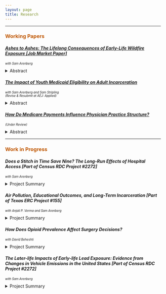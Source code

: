 ```yaml
---
layout: page
title: Research
---
```


<hr>

<h3 style="color:#bf5700;"> Working Papers </h3>

#### <a href="https://sethneller.github.io/papers/neller_jmp_ashes_to_ashes.pdf"> *Ashes to Ashes: The Lifelong Consequences of Early-Life Wildfire Exposure [Job Market Paper]*</a> <br/>
 <p style="font-size:70%;"><i> with Sam Arenberg </i></p>

<details>
 <summary> Abstract </summary>
      <p align="justify" style="font-size:80%;"> This paper assesses the impact of in utero and early-childhood exposure to wildfire smoke on longevity as well as economic achievement, human capital accumulation, and disability in mid-to-late adulthood. To identify areas that were exposed to wildfire pollution, we leverage mid-20th century (1930-1969) California wildfires and smoke dispersion modeling. We then combine these wildfire pollution data with comprehensive, restricted-use administrative data from the Social Security Administration and Census Bureau.  These linked data allow us to measure childhood exposure to wildfire smoke for four decades of birth cohorts and to observe a rich set of later-life outcomes including mortality, economic achievement, educational attainment, and disability outcomes. Using this data, we estimate a cohort distributed leads-and-lags regression model, exploiting plausibly exogenous variation in smoke exposure in order to identify long-run effects. We find that moving from the 25th to 75th percentile of early-life wildfire smoke exposure results in 1.7 additional deaths before age 55 per 1,000 individuals, conditional on surviving past early childhood. Estimating these effects across ages 30 to 80 translates to 46 life years lost per 1,000 persons. We further find that smoke exposure results in unfavorable changes to a wide range of later-life outcomes across economic achievement, educational attainment, and disability measures. Using these results, we conservatively estimate that each child born in California during our sample period sustained, on average, ~$20,000 of discounted damages in lost life expectancy and lost earnings due to wildfire smoke. These findings suggest that warming temperatures, which exacerbate the duration and intensity of wildfire seasons, is already meaningfully affecting the life cycles of exposed children through increased smoke exposure. </p>
  </details>

#### <a href="https://sethneller.github.io/papers/Medicaid_and_incarceration.pdf">*The Impact of Youth Medicaid Eligibility on Adult Incarceration*</a> <br/>
<p style="font-size:70%;"><i> with Sam Arenberg and Sam Stripling <br/>
 (Revise & Resubmit at AEJ: Applied) </i></p>


<details>
 <summary> Abstract </summary>
    <p align="justify" style="font-size:80%;"> This paper identifies an important spillover associated with public health insurance: reduced incarceration. In 1990, Congress passed legislation that  increased Medicaid eligibility for individuals born after September 30, 1983. We show that Black children born just after the cutoff are 5 percent less likely to be incarcerated by age 28, driven primarily by a decrease in incarcerations connected to financially motivated offenses. Children of other races, who experienced almost no gain in Medicaid coverage as a result of the policy, demonstrate no such declines. We find that reduced incarceration in adulthood substantially offsets the initial costs of expanding eligibility. </p>
</details>


#### <a href="https://sethneller.github.io/papers/Practice_structure.pdf">*How Do Medicare Payments Influence Physician Practice Structure?*</a> 
<p style="font-size:70%;"><i> (Under Review) </i></p>

<details>
 <summary> Abstract </summary>
    <p align="justify" style="font-size:80%;"> This paper exploits spatial discontinuities in Medicare payment rates to estimate the effect of reimbursements on primary care physicians’ choice of organizational structure. I find that a 1 percent increase in Medicare reimbursement leads to a 1.7 to 2.2 percentage point increase in primary care doctors who practice with a small group (defined as 25 providers or fewer). This effect is driven by changes in the tails of the practice size distribution: a 1.8 percentage point increase in physicians who are affiliated with the smallest (1- or 2-provider) practice groups with a corresponding decrease in physicians joining very large practices (≥ 150 providers). I do not, however, detect any evidence of physician sorting or bunching around the boundary in response to differential payment, supporting the underlying assumptions of my regression discontinuity design. Accordingly, my findings suggest that Medicare pricing may be a factor in the trend of consolidation in the physician and clinical services market. </p>
</details>

***
<h3 style="color:#bf5700;"> Work in Progress </h3>

#### *Does a Stitch in Time Save Nine? The Long-Run Effects of Hospital Access [Part of Census RDC Project #2272]* <br/>
<p style="font-size:70%;"><i> with Sam Arenberg </i></p>

<details>
 <summary> Project Summary </summary>
     <p align="justify" style="font-size:80%;"> This project will study the long-term impacts of childhood hospital access on health, human capital, and economic outcomes in adulthood. To do so, we will leverage variation in childhood hospital access from the Hill-Burton hospital construction program, linked to administrative birth and death records as well as outcomes in the restricted-use Decennial Census and American Community Surveys. Because the Hill-Burton program disproportionately increased hospitals in predominately Black areas, we examine whether these expanded medical resources closed gaps in outcomes among Black Americans. </p>
  </details>
  
#### *Air Pollution, Educational Outcomes, and Long-Term Incarceration [Part of Texas ERC Project #155]* <br/>
<p style="font-size:70%;"><i> with Anjali P. Verma and Sam Arenberg </i></p>

<details>
 <summary> Project Summary </summary>
     <p align="justify" style="font-size:80%;"> There is now substantial evidence that air pollution negatively impacts student outcomes. However, less is known about the mechanisms, critical periods, and potential long-term consequences of pollution exposure in later childhood and early adolescence. This project will utilize rich longitudinal data from the Texas Educational Research Center on student outcomes and school characteristics, linked with later-life incarceration data to better understand the impacts of air pollution and its later-life outcomes. </p>
  </details>

#### *How Does Opioid Prevalence Affect Surgery Decisions?* <br/>
<p style="font-size:70%;"><i> with David Beheshti </i></p>

<details>
 <summary> Project Summary </summary>
     <p align="justify" style="font-size:80%;"> This paper studies how the prevalence of opioids affects joint physician-patient decisions over medical procedures. Following Alpert et al. (2019), we utilize variation in OxyContin exposure due to state policies that affected OxyContin's marketing and market entry. Preliminary results suggest that higher availability of opioids led to a substantial increase in the number of discretionary surgical discharges (e.g., knee replacements, hip replacements, and back surgeries), but did not meaningfully affect discharges for non-discretionary surgical procedures or medical discharges. </p>
  </details>

#### *The Later-life Impacts of Early-life Lead Exposure: Evidence from Changes in Vehicle Emissions in the United States [Part of Census RDC Project #2272]* <br/>
<p style="font-size:70%;"><i> with Sam Arenberg </i></p>

<details>
 <summary> Project Summary </summary>
      <p align="justify" style="font-size:80%;"> Beginning in the mid-1970s, airborne lead levels began to decrease sharply due to environmental regulation that reduced the content of lead in gasoline and the improved vehicle emissions technology. However, the long-run benefits of near-elimination of lead emissions on economic outcomes and racial equality are not well understood. This project utilizes restricted Census and Social Security data to link adult outcomes to exact place of birth and related lead exposure to assess the impact of the phaseout of leaded gasoline on human capital achievement, earnings, and other measures of well-being. </p>
  </details>
  

